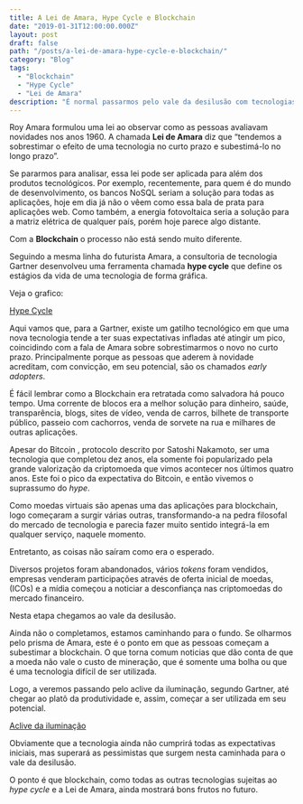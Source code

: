 ```yaml
---
title: A Lei de Amara, Hype Cycle e Blockchain
date: "2019-01-31T12:00:00.000Z"
layout: post
draft: false
path: "/posts/a-lei-de-amara-hype-cycle-e-blockchain/"
category: "Blog"
tags:
  - "Blockchain"
  - "Hype Cycle"
  - "Lei de Amara"
description: "É normal passarmos pelo vale da desilusão com tecnologias e com blockchain será diferente"
---
```

Roy Amara  formulou uma lei ao observar como as pessoas avaliavam novidades nos anos 1960. A chamada __Lei de Amara__ diz que “tendemos a sobrestimar o efeito de uma tecnologia no curto prazo e subestimá-lo no longo prazo”.

Se pararmos para analisar, essa lei pode ser aplicada para além dos produtos tecnológicos. Por exemplo, recentemente, para quem é do mundo de desenvolvimento, os bancos NoSQL seriam a solução para todas as aplicações, hoje em dia já não o vêem como essa bala de prata para aplicações web. Como também,  a energia fotovoltaica seria a solução para a matriz elétrica de qualquer país, porém hoje parece algo distante.

Com a __Blockchain__ o processo não está sendo muito diferente.

Seguindo a mesma linha do futurista Amara, a consultoria de tecnologia Gartner desenvolveu uma ferramenta chamada __hype cycle__  que define os estágios da vida de uma tecnologia de forma gráfica.

Veja o grafico:

[Hype Cycle](./1.png)

Aqui vamos que, para a Gartner, existe um gatilho tecnológico em que uma nova tecnologia tende a ter suas expectativas infladas até atingir um pico, coincidindo com a fala de Amara  sobre sobrestimarmos o novo no curto prazo. Principalmente porque as pessoas que aderem à novidade acreditam, com convicção, em seu potencial, são os chamados _early adopters_.

É fácil lembrar como a Blockchain era retratada como salvadora há pouco tempo. Uma corrente de blocos era a melhor solução para dinheiro, saúde, transparência, blogs, sites de vídeo, venda de carros, bilhete de transporte público, passeio com cachorros, venda de sorvete na rua e milhares de outras aplicações.

Apesar  do Bitcoin , protocolo descrito por Satoshi Nakamoto, ser uma tecnologia que completou dez anos, ela somente foi popularizado pela grande valorização da criptomoeda que vimos acontecer nos últimos quatro anos. Este foi o pico da expectativa do Bitcoin, e então vivemos o suprassumo do _hype_.

Como moedas virtuais são apenas uma das aplicações para blockchain, logo começaram a surgir várias outras, transformando-a  na pedra filosofal do mercado de tecnologia  e parecia fazer muito sentido integrá-la em qualquer serviço, naquele momento.

Entretanto, as coisas não saíram como era o esperado. 

Diversos projetos foram abandonados, vários _tokens_ foram vendidos, empresas venderam participações através de oferta inicial de moedas, (ICOs) e a mídia começou a noticiar a desconfiança nas criptomoedas do  mercado financeiro.

 Nesta etapa chegamos ao vale da desilusão.

Ainda não o completamos, estamos caminhando para o fundo. Se  olharmos pelo prisma de Amara, este é o ponto em que as  pessoas começam a subestimar a blockchain.  O que torna comum noticias que dão conta  de que  a moeda não vale o custo de mineração, que é somente uma bolha ou que é uma tecnologia difícil de ser utilizada.

 Logo, a veremos  passando pelo aclive da iluminação, segundo Gartner, até chegar ao platô da produtividade e, assim, começar a ser utilizada em seu  potencial.

[Aclive da iluminação](./2.jpeg)

Obviamente que a tecnologia ainda não cumprirá todas as expectativas iniciais, mas superará as pessimistas que surgem nesta caminhada para o vale da desilusão.

O ponto é que blockchain, como todas as outras tecnologias sujeitas ao _hype cycle_ e a Lei de Amara, ainda mostrará bons frutos no futuro.